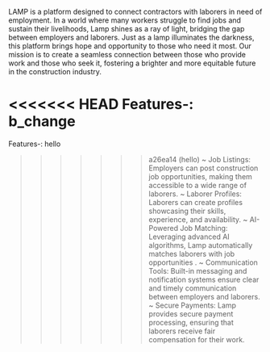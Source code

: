 LAMP is a platform designed to connect contractors with laborers in need of employment. In a world where many workers struggle to find jobs and sustain their livelihoods, Lamp shines as a ray of light, bridging the gap between employers and laborers. Just as a lamp illuminates the darkness, this platform brings hope and opportunity to those who need it most. Our mission is to create a seamless connection between those who provide work and those who seek it, fostering a brighter and more equitable future in the construction industry.

<<<<<<< HEAD
Features-:
b_change
=======
Features-: hello

>>>>>>> a26ea14 (hello)
~ Job Listings: Employers can post construction job opportunities, making them accessible to a wide range of laborers.
~ Laborer Profiles: Laborers can create profiles showcasing their skills, experience, and availability.
~ AI-Powered Job Matching: Leveraging advanced AI algorithms, Lamp automatically matches laborers with job opportunities .
~ Communication Tools: Built-in messaging and notification systems ensure clear and timely communication between employers and laborers.
~ Secure Payments: Lamp provides secure payment processing, ensuring that laborers receive fair compensation for their work.

